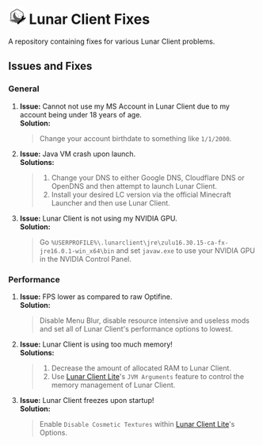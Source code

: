 # <img src="https://github.com/Aetopia/Lunar-Client-Fixes/blob/main/lunar-client.png" alt="image.png" width="35" height="35"> Lunar Client Fixes
A repository containing fixes for various Lunar Client problems.

## Issues and Fixes
### General

1. <b>Issue:</b> Cannot not use my MS Account in Lunar Client due to my account being under 18 years of age.  
   <b>Solution:</b> 
   > Change your account birthdate to something like `1/1/2000`.
   
2. <b>Issue:</b> Java VM crash upon launch.  
   <b>Solutions:</b> 
    > 1. Change your DNS to either Google DNS, Cloudflare DNS or OpenDNS and then attempt to launch Lunar Client.  
    > 2. Install your desired LC version via the official Minecraft Launcher and then use Lunar Client.

3. <b>Issue:</b> Lunar Client is not using my NVIDIA GPU.  
   <b>Solution:</b> 
   > Go `%USERPROFILE%\.lunarclient\jre\zulu16.30.15-ca-fx-jre16.0.1-win_x64\bin` and set `javaw.exe` to use your NVIDIA GPU in the NVIDIA Control Panel.
### Performance

1. <b>Issue:</b> FPS lower as compared to raw Optifine.  
   <b>Solution:</b> 
   > Disable Menu Blur, disable resource intensive and useless mods and set all of Lunar Client's performance options to lowest.
   
2. <b>Issue:</b> Lunar Client is using too much memory!  
   <b>Solutions:</b>  
   > 1. Decrease the amount of allocated RAM to Lunar Client.
   > 2. Use [Lunar Client Lite](https://github.com/Aetopia/Lunar-Client-Lite-Launcher)'s `JVM Arguments` feature to control the memory management of Lunar Client.

3. <b>Issue:</b> Lunar Client freezes upon startup!  
   <b>Solution:</b>  
   > Enable `Disable Cosmetic Textures` within [Lunar Client Lite](https://github.com/Aetopia/Lunar-Client-Lite-Launcher)'s Options.
   
   
